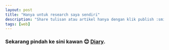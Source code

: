 ```yaml
---
layout: post
title: "Hanya untuk research saya sendiri"
description: "Share tulisan atau artikel hanya dengan klik publish :smile:"
tags: [web]
---
```


### Sekarang pindah ke sini kawan :blush: [Diary](http://www.bloghicn.ga/diary/).